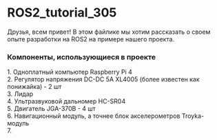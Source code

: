 # ROS2_tutorial_305

Друзья, всем привет! В этом файлике мы хотим рассказать о своем опыте разработки на ROS2 на примере нашего проекта.

<h3> 
Компоненты, использующиеся в проекте
</h3>
1. Одноплатный компьютер Raspberry Pi 4<br>
2. Регулятор напряжения DC-DC 5A XL4005 (более известен как понижайка) - 2 шт<br>
3. Лидар<br>
4. Ультразвуковой дальномер HC-SR04<br>
5. Двигатель JGA-370B - 4 шт<br>
6. Навигационный модуль, а точнее блок акселерометров Troyka-модуль<br>
7. 
